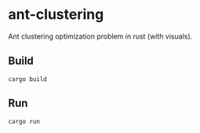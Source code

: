 # ant-clustering
Ant clustering optimization problem in rust (with visuals).

## Build
```
cargo build
```

## Run
```
cargo run
```
